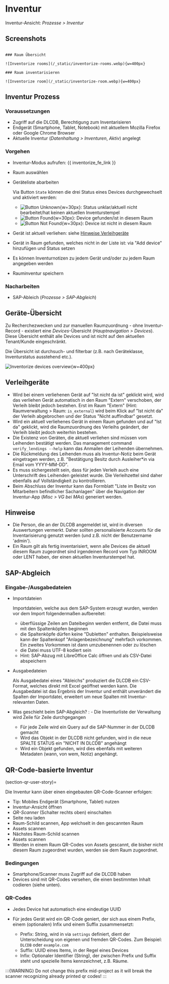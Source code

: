 # Inventur

Inventur-Ansicht: *Prozesse > Inventur*

## Screenshots

```{toggle}

### Raum Übersicht

![Inventorize rooms](/_static/inventorize-rooms.webp){w=400px}

### Raum inventarisieren

![Inventorize room](/_static/inventorize-room.webp){w=400px}

```

## Inventur Prozess

### Voraussetzungen

- Zugriff auf die DLCDB, Berechtigung zum Inventarisieren
- Endgerät (Smartphone, Tablet, Notebook) mit aktuellem Mozilla Firefox oder Google Chrome Browser
- Aktuelle Inventur (*Datenhaltung > Inventuren*, *Aktiv*) angelegt

### Vorgehen

- Inventur-Modus aufrufen: {{ inventorize_fe_link }}
- Raum auswählen
- Geräteliste abarbeiten

  Via Button `State` können die drei Status eines Devices durchgewechselt und aktiviert werden:

    - ![Button Unknown](/_static/inventorize-status-btn-unknown.webp){w=30px}: Status unklar/aktuell nicht bearbeitet/hat keinen aktuellen Inventurstempel
    - ![Button Found](/_static/inventorize-status-btn-found.webp){w=30px}: Device gefunden/ist in diesem Raum
    - ![Button Not Found](/_static/inventorize-status-btn-notfound.webp){w=30px}: Device ist nicht in diesem Raum

- Gerät ist aktuell verliehen: siehe [Hinweise Verleihgeräte](#verleihgeräte)
- Gerät in Raum gefunden, welches nicht in der Liste ist: via "Add device" hinzufügen und Status setzen
- Es können Inventurnotizen zu jedem Gerät und/oder zu jedem Raum angegeben werden
- Rauminventur speichern

### Nacharbeiten

- SAP-Ableich (*Prozesse > SAP-Abgleich*)

## Geräte-Übersicht

Zu Recherchezwecken und zur manuellen Raumzuordnung - ohne Inventur-Record - existiert eine *Devices*-Übersicht (*Hauptnavigation > Devices*). Diese Übersicht enthält alle Devices und ist nicht auf den aktuellen Tenant/Kunde eingeschränkt.

Die Übersicht ist durchsuch- und filterbar (z.B. nach Geräteklasse, Inventurstatus ausstehend etc.).

![Inventorize devices overview](/_static/inventorize-devices.webp){w=400px}

## Verleihgeräte

- Wird bei einem verliehenen Gerät auf "Ist nicht da ist" geklickt wird, wird das verliehen Gerät automatisch in den Raum "Extern" verschoben, der Verleih bleibt jedoch bestehen. Erst im Raum "Extern" (Hint: Raumverwaltung > Raum: `is_external`) wird beim Klick auf "Ist nicht da" der Verleih abgebrochen und der Status "Nicht auffindbar" gesetzt.
- Wird ein aktuell verliehenes Gerät in einem Raum gefunden und auf "Ist da" geklickt, wird die Raumzuordnung des Verleihs geändert, der Verleih bleibt jedoch weiterhin bestehen.
- Die Existenz von Geräten, die aktuell verliehen sind müssen vom Leihenden bestätigt werden. Das management command `verify_lendings --help` kann das Anmailen der Leihenden übernehmen.
- Die Rückmeldung des Leihenden muss als Inventur-Notiz beim Gerät eingetragen werden, z.B. "Bestätigung Besitz durch Ausleiher\*in via Email vom YYYY-MM-DD".
- Es muss sichergestellt sein, dass für jeden Verleih auch eine Unterschrift des Leihenden geleistet wurde. Die Verleihzettel sind daher ebenfalls auf Vollständigkeit zu kontrollieren.
- Beim Abschluss der Inventur kann das Formblatt "Liste im Besitz von Mitarbeitern befindlicher Sachanlagen" über die Navigation der Inventur-App (*Misc > VG bei MAs*) generiert werden.

## Hinweise
- Die Person, die an der DLCDB angemeldet ist, wird in diversen Auswertungen vermerkt. Daher sollten personalisierte Accounts für die Inventarisierung genutzt werden (und z.B. nicht der Benutzername 'admin').
- Ein Raum gilt als fertig inventarisiert, wenn alle Devices die aktuell diesem Raum zugeordnet sind irgendeinen Record vom Typ INROOM oder LENT haben, der einen aktuellen Inventurstempel hat.

## SAP-Abgleich

### Eingabe-/Ausgabedateien

- Importdateien

  Importdateien, welche aus dem SAP-System erzeugt wurden, werden vor dem Import folgendermaßen aufbereitet:

  - überflüssige Zeilen am Dateibeginn werden entfernt, die Datei muss mit den Spaltenköpfen beginnen
  - die Spaltenköpfe dürfen keine "Dubletten" enthalten. Beispielsweise kann der Spaltenkopf "Anlagenbezeichnung" mehrfach vorkommen. Ein zweites Vorkommen ist dann umzubenennen oder zu löschen
  - die Datei muss UTF-8 kodiert sein
  - Hint: SAP-Abzug mit LibreOffice Calc öffnen und als CSV-Datei abspeichern

- Ausgabedateien

  Als Ausgabedatei eines "Ableichs" produziert die DLCDB ein CSV-Format, welches direkt mit Excel geöffnet werden kann. Die Ausgabedatei ist das Ergebnis der Inventur und enthält unverändert die Spalten der Importdatei, erweitert um neue Spalten mit Inventur-relevanten Daten.

- Was geschieht beim SAP-Abgleich?
  : - Die Inventurliste der Verwaltung wird Zeile für Zeile durchgegangen
    - Für jede Zeile wird ein Query auf die SAP-Nummer in der DLCDB gemacht
    - Wird das Objekt in der DLCDB nicht gefunden, wird in die neue SPALTE STATUS ein "NICHT IN DLCDB" angehängt
    - Wird ein Objekt gefunden, wird dies ebenfalls mit weiteren Metadaten (wann, von wem, Notiz) angehängt.


## QR-Code-basierte Inventur

(section-qr-user-story)=

Die Inventur kann über einen eingebauten QR-Code-Scanner erfolgen:

- Tip: Mobiles Endgerät (Smartphone, Tablet) nutzen
- Inventur-Ansicht öffnen
- *QR-Scanner* (Schalter rechts oben) einschalten
- Seite neu laden
- Raum-Schild scannen, App welchselt in den gescannten Raum
- Assets scannen
- Nächstes Raum-Schild scannen
- Assets scannen
- Werden in einem Raum QR-Codes von Assets gescannt, die bisher nicht diesem Raum zugeordnet wurden, werden sie dem Raum zugeordnet.

### Bedingungen

- Smartphone/Scanner muss Zugriff auf die DLCDB haben
- Devices sind mit QR-Codes versehen, die einen bestimmten Inhalt codieren (siehe unten).

### QR-Codes

- Jedes Device hat automatisch eine eindeutige UUID
- Für jedes Gerät wird ein QR-Code geniert, der sich aus einem Prefix, einem (optionalen) Infix und einem Suffix zusammensetzt:

  * Prefix: String, wird in via `settings` definiert, dient der Unterscheidung von eigenen und fremden QR-Codes. Zum Beispiel: `DLCDB` oder `example.com`
  * Suffix: UUID eines Items, in der Regel eines Devices
  * Infix: Optionaler Identifier (String), der zwischen Prefix und Suffix steht und spezielle Items kennzeichnet, z.B. Räume.

:::{WARNING}
Do not change this prefix mid-project as it will break the scanner recognizing already printed qr codes!
:::
